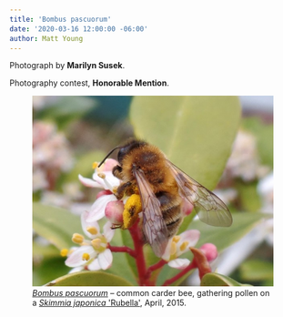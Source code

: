 ```yaml
---
title: 'Bombus pascuorum'
date: '2020-03-16 12:00:00 -06:00'
author: Matt Young
---
```

Photograph by **Marilyn Susek**.

Photography contest, **Honorable Mention**.

<figure>
<img src="/uploads/2020/Susek.Gathering_pollen.jpg" alt="Carder bee"/>
<figcaption><a href="https://www.bumblebeeconservation.org/ginger-yellow-bumblebees/common-carder-bee/"><i>Bombus pascuorum</i></a> &ndash; common carder bee, gathering pollen on a <a href="https://www.gardenersworld.com/plants/skimmia-japonica-rubella/"><i>Skimmia japonica</i> 'Rubella'</a>, April, 2015.
</figcaption>
</figure>
